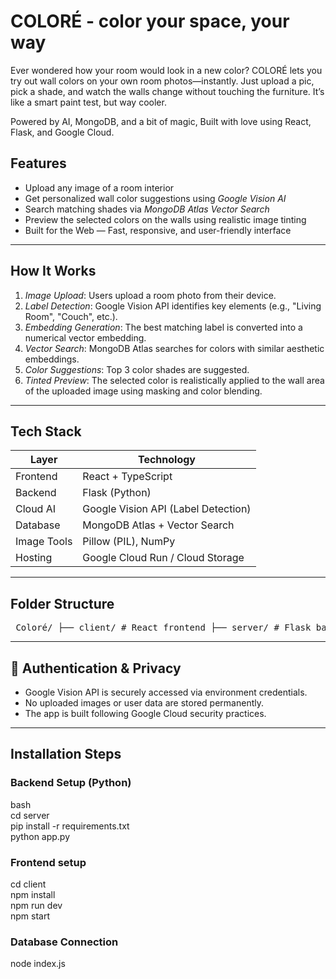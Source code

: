 # COLORÉ - color your space, your way
Ever wondered how your room would look in a new color?
COLORÉ lets you try out wall colors on your own room photos—instantly. Just upload a pic, pick a shade, and watch the walls change without touching the furniture. It’s like a smart paint test, but way cooler.

Powered by AI, MongoDB, and a bit of magic,
Built with love using React, Flask, and Google Cloud.

## Features

-  Upload any image of a room interior
-  Get personalized wall color suggestions using *Google Vision AI*
-  Search matching shades via *MongoDB Atlas Vector Search*
-  Preview the selected colors on the walls using realistic image tinting
-  Built for the Web — Fast, responsive, and user-friendly interface

---

## How It Works

1. *Image Upload*: Users upload a room photo from their device.
2. *Label Detection*: Google Vision API identifies key elements (e.g., "Living Room", "Couch", etc.).
3. *Embedding Generation*: The best matching label is converted into a numerical vector embedding.
4. *Vector Search*: MongoDB Atlas searches for colors with similar aesthetic embeddings.
5. *Color Suggestions*: Top 3 color shades are suggested.
6. *Tinted Preview*: The selected color is realistically applied to the wall area of the uploaded image using masking and color blending.

---
## Tech Stack

| Layer       | Technology                         |
|-------------|-------------------------------------|
| Frontend    | React + TypeScript                  |
| Backend     | Flask (Python)                      |
| Cloud AI    | Google Vision API (Label Detection) |
| Database    | MongoDB Atlas + Vector Search       |
| Image Tools | Pillow (PIL), NumPy                 |
| Hosting     | Google Cloud Run / Cloud Storage    |

---
## Folder Structure
<pre> Coloré/ ├── client/ # React frontend ├── server/ # Flask backend │ ├── app.py # Main API routes │ └── image_data/ # Room base, mask, and output folders ├── colore-service-account.json # Google Cloud credentials (safe file) ├── README.md ├── requirements.txt └── package.json </pre>

---
## 🔐 Authentication & Privacy

- Google Vision API is securely accessed via environment credentials.
- No uploaded images or user data are stored permanently.
- The app is built following Google Cloud security practices.

---

## Installation Steps
### Backend Setup (Python)

bash  
cd server  
pip install -r requirements.txt  
python app.py  

### Frontend setup
cd client  
npm install  
npm run dev  
npm start  

### Database Connection
node index.js  